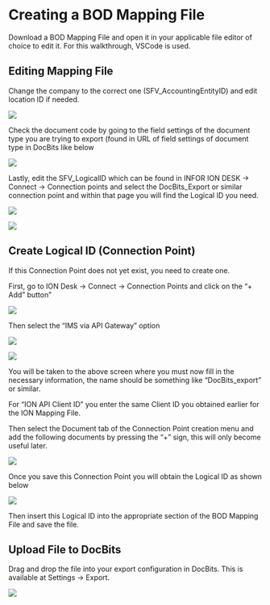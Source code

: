 # Creating a BOD Mapping File

Download a BOD Mapping File and open it in your applicable file editor of choice to edit it. For this walkthrough, VSCode is used.

## Editing Mapping File

Change the company to the correct one (SFV\_AccountingEntityID) and edit location ID if needed.

![](https://lh7-us.googleusercontent.com/eJQI1CKlxEkS\_Pwp0VH2hgS220b-q8NSFG5iJKpLOL457qTN3CbUB8IHTw1lRinbB\_kP00UUNgepWNsbh3\_Ko-SExObePjqmxP7ee\_lQnADTtDmxEtRM\_S7AONMbcpjwtnHTakYd1Q06GVm2G0o-UDA)

Check the document code by going to the field settings of the document type you are trying to export (found in URL of field settings of document type in DocBits like below

![](https://lh7-us.googleusercontent.com/AhU3i27qFS7BMCgpNQnmLWAjcIWHXHOlxMKqd2Yob5RQKa8qysQQsSsacr6zao4cnAh3DISPgYu1GnjubIJpgtAdiBR\_0vy3WJZXPY-HeEfVQkWnlRI9UEJWMPQ7DbWYLQhz339BOlbd4KgxU9B\_CPE)

Lastly, edit the SFV\_LogicalID which can be found in INFOR ION DESK → Connect → Connection points and select the DocBits\_Export or similar connection point and within that page you will find the Logical ID you need.

![](https://lh7-us.googleusercontent.com/f50i7pzRuZULJ6shehba0lWIWFBTsPZyip-LQxAYJpYDXK66SlzdGOpdEG-wqLQfqXMgMMhm5SAvj57UOCvF6xf2OMCXtFiEEKr9yiQr4xtv8vbV-NGcLuJwuQ9zHMBBKfTktAp1nSfBJhdPeAu3RWc)

![](https://lh7-us.googleusercontent.com/qyEt4iYRIjOZCCrVbImeK6EdZGun2YrAy8li8u3tulcD8bwzl\_sl1TiEXKqbik-4MxnbV\_MCwltvuA2WAgzzvDpTVd7W52he9QD9IK0qijoz3ZihUYcWJlqlD5kbcsRTj3SfP1CDqcyhoFfBeiE1Xfo)

## Create Logical ID (Connection Point)

If this Connection Point does not yet exist, you need to create one.

First, go to ION Desk → Connect → Connection Points and click on the “+ Add” button”

![](https://lh7-us.googleusercontent.com/fQPmV8KgffyWhM0i0cQlyh7fyQe37p8uR6C\_pVD5SboEx2emIJX2212GXqk\_KT71DfYMKSjkfYFFTARqgLLxoOPNQFXHxUOo9vMXH2pmDN469VgbQkV-JjRtCevZJsbvS8vbfUtasN83xN25tX6\_S5U)

Then select the “IMS via API Gateway” option

![](https://lh7-us.googleusercontent.com/uPLiiLHp6Z3jPCzYBOzHVuI8sGY5XQuUfv66fZYH0HndSBL7yvzFHh3lJjEMxteJfXsVMhUe3U\_38xZHDRFSn0jeiMZUQBJJLzZ2oaIQAixY7wUPd6D0PJwg7wvC8XBeZxPmjNoiUvP3ImoG\_aOhFmY)

![](https://lh7-us.googleusercontent.com/VhyMDEuglPfxeX-3cATu6ZFB\_Mz2Y7C-yJ99EvBvrhD8IoVzGd4ksjrWAE0mIPub2PX5\_Zua10ZHQeWI82QbJ8ZgJKN-tVpVrYGvMdfQOj3Uco5efsPT6JYkDyPu\_lkeR9aTGhh5-q2bzZztXuTUixM)

You will be taken to the above screen where you must now fill in the necessary information, the name should be something like “DocBits\_export” or similar.

For “ION API Client ID” you enter the same Client ID you obtained earlier for the ION Mapping File.

Then select the Document tab of the Connection Point creation menu and add the following documents by pressing the “+” sign, this will only become useful later.

![](https://lh7-us.googleusercontent.com/GtHlTliePV-JIDLP9YNGlXELKuWIU2VSlUt4mvWO4q\_XM54MSL9zTmtxPMdeOl24VFtNC0pQ-nbXyHb9PaeMkKvgzpCOo5kLdL3A8Bw54ILniwIdTyfxFhPuzRUGKs2hRi5ioKvfkdsPMgq4x6EHOtM)

Once you save this Connection Point you will obtain the Logical ID as shown below

![](https://lh7-us.googleusercontent.com/P7cihsQT2Qcq\_XGL08dTV2jHMUK7YCMQyXsJudkVDXDh73GZ-hS61IoAKSHptPyX4C5e\_xPKP0yZGzpQOwCFw6BppPlzZuFWZ\_VGIrOUmJH2egxaCEXMoVBHBM6lkZeb3gPYWYdMYpuNqFFPC-4Qol0)

Then insert this Logical ID into the appropriate section of the BOD Mapping File and save the file.

## Upload File to DocBits

Drag and drop the file into your export configuration in DocBits. This is available at Settings → Export.

![](https://lh7-us.googleusercontent.com/AqCo7QgC-kaAxbaIJD8MYeKGLBXbwGVJPGx9\_2yfUp3R2MYxJPowVAjnO80uxQ9qMDxNoXy1eY3WH-mEpaeWwatwi91edm\_0lS9Hg93FSAjQGtDAR5y7Ptce-ARfetSiXIBJKiGwujSggVXXHUhG77U)


